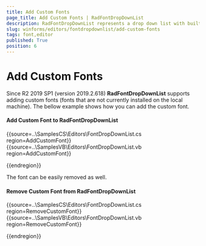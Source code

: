 ```yaml
---
title: Add Custom Fonts
page_title: Add Custom Fonts | RadFontDropDownList
description: RadFontDropDownList represents a drop down list with built-in fonts that are installed on the system.   
slug: winforms/editors/fontdropdownlist/add-custom-fonts
tags: font,editor
published: True
position: 6
---
```


# Add Custom Fonts

Since R2 2019 SP1 (version 2019.2.618) __RadFontDropDownList__ supports adding custom fonts (fonts that are not currently installed on the local machine). The bellow example shows how you can add the custom font.

#### Add Custom Font to RadFontDropDownList

{{source=..\SamplesCS\Editors\FontDropDownList.cs region=AddCustomFont}} 
{{source=..\SamplesVB\Editors\FontDropDownList.vb region=AddCustomFont}}
 

{{endregion}} 

The font can be easily removed as well. 

#### Remove Custom Font from RadFontDropDownList

{{source=..\SamplesCS\Editors\FontDropDownList.cs region=RemoveCustomFont}} 
{{source=..\SamplesVB\Editors\FontDropDownList.vb region=RemoveCustomFont}}
 

{{endregion}} 


